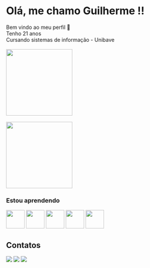# Olá, me chamo Guilherme !!
<div>
Bem vindo ao meu perfil 👋 <br>
Tenho 21 anos <br>
Cursando sistemas de informação - Unibave
</div>

<div>
<br>
<img loading="lazy" height="180em" src="https://github-readme-stats.vercel.app/api?username=GuilhermeRoecker&show_icons=true&theme=dracula&include_all_commits=true&count_private=true"/>
<br>
<br>
<img loading="lazy" height="180em" src="https://github-readme-stats.vercel.app/api/top-langs/?username=GuilhermeRoecker&layout=compact&langs_count=7&theme=dracula"/>
</div>


### Estou aprendendo
<picture>
<img src="https://cdn.jsdelivr.net/gh/devicons/devicon/icons/git/git-original-wordmark.svg" width='50' />
</picture>
<picture>
<img src="https://cdn.jsdelivr.net/gh/devicons/devicon/icons/java/java-original-wordmark.svg" width='50' />
</picture>
<picture>
<img src="https://cdn.jsdelivr.net/gh/devicons/devicon/icons/javascript/javascript-original.svg" width='50' />
</picture>
<picture>
<img src="https://cdn.jsdelivr.net/gh/devicons/devicon/icons/html5/html5-plain-wordmark.svg" width='50' />
</picture>
<picture>
<img src="https://cdn.jsdelivr.net/gh/devicons/devicon/icons/css3/css3-plain-wordmark.svg" width='50' />
</picture>

## Contatos
<div>
<a href="https://instagram.com/guilhermeroecker" target="_blank"><img loading="lazy" src="https://img.shields.io/badge/-Instagram-%23E4405F?style=for-the-badge&logo=instagram&logoColor=white" target="_blank"></a>
<a href = "mailto:guilherme.roecker@outook.com.br"><img loading="lazy" src="https://img.shields.io/badge/Gmail-D14836?style=for-the-badge&logo=gmail&logoColor=white" target="_blank"></a>
<a href="https://www.linkedin.com/in/guilherme-roecker-0414a7286/" target="_blank"><img loading="lazy" src="https://img.shields.io/badge/-LinkedIn-%230077B5?style=for-the-badge&logo=linkedin&logoColor=white" target="_blank"></a>   
</div>
